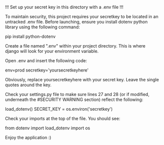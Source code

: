 !!! Set up your secret key in this directory with a .env file !!!

To maintain security, this project requires your secretkey to be located
in an untracked .env file. Before launching, ensure you install dotenv
python library using the following command:

pip install python-dotenv

Create a file named ".env" within your project directory. This is where
django will look for your environment variable.

Open .env and insert the following code:

env=prod
secretkey='yoursecretkeyhere'

Obviously, replace yoursecretkeyhere with your secret key. Leave the single
quotes around the key.

Check your settings.py file to make sure lines 27 and 28 (or if modified,
underneath the #SECURITY WARNING section) reflect the following:

load_dotenv()
SECRET_KEY = os.environ('secretkey')

Check your imports at the top of the file. You should see:

from dotenv import load_dotenv
import os

Enjoy the application :)
